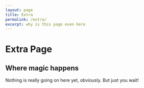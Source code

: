 ```yaml
---
layout: page
title: Extra
permalink: /extra/
excerpt: why is this page even here
---
```


# Extra Page
## Where magic happens

Nothing is really going on here yet, obviously. But just you wait!
